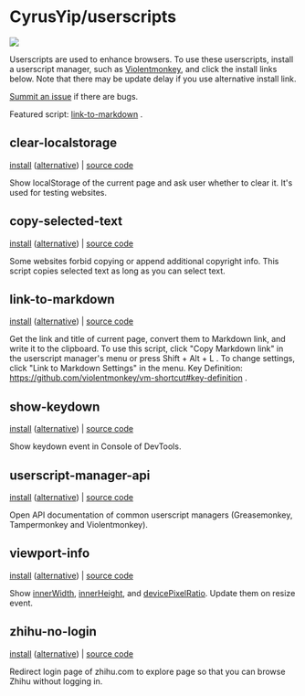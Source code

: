 # CyrusYip/userscripts

[![](https://data.jsdelivr.com/v1/package/gh/CyrusYip/userscripts/badge?style=rounded)](https://www.jsdelivr.com/package/gh/CyrusYip/userscripts)

Userscripts are used to enhance browsers. To use these userscripts, install a userscript manager, such as [Violentmonkey](https://violentmonkey.github.io/), and click the install links below. Note that there may be update delay if you use alternative install link.

[Summit an issue](https://github.com/CyrusYip/userscripts/issues) if there are bugs.

Featured script: [link-to-markdown](#link-to-markdown) .

## clear-localstorage

[install](https://github.com/CyrusYip/userscripts/raw/main/scripts/clear-localstorage.user.js)
([alternative]( https://cdn.jsdelivr.net/gh/CyrusYip/userscripts@main/scripts/clear-localstorage.user.js))
|
[source code](scripts/clear-localstorage.user.js)

Show localStorage of the current page and ask user whether to clear it. It's used for testing websites.

## copy-selected-text

[install](https://github.com/CyrusYip/userscripts/raw/main/scripts/copy-selected-text.user.js)
([alternative]( https://cdn.jsdelivr.net/gh/CyrusYip/userscripts@main/scripts/copy-selected-text.user.js))
|
[source code](scripts/copy-selected-text.user.js)

Some websites forbid copying or append additional copyright info. This script copies selected text as long as you can select text.

## link-to-markdown

[install][install] ([alternative][alternative]) | [source code][source code]

[install]: https://github.com/CyrusYip/userscripts/raw/main/scripts/link-to-markdown.user.js
[alternative]: https://cdn.jsdelivr.net/gh/CyrusYip/userscripts@main/scripts/link-to-markdown.user.js
[source code]: scripts/link-to-markdown.user.js

Get the link and title of current page, convert them to Markdown link, and write it to the clipboard. To use this script, click "Copy Markdown link" in the userscript manager's menu or press Shift + Alt + L . To change settings, click "Link to Markdown Settings" in the menu. Key Definition: https://github.com/violentmonkey/vm-shortcut#key-definition .

## show-keydown

[install](https://github.com/CyrusYip/userscripts/raw/main/scripts/show-keydown.user.js)
([alternative]( https://cdn.jsdelivr.net/gh/CyrusYip/userscripts@main/scripts/show-keydown.user.js))
|
[source code](scripts/show-keydown.user.js)

Show keydown event in Console of DevTools.

## userscript-manager-api

[install](https://github.com/CyrusYip/userscripts/raw/main/scripts/userscript-manager-api.user.js)
([alternative]( https://cdn.jsdelivr.net/gh/CyrusYip/userscripts@main/scripts/userscript-manager-api.user.js))
|
[source code](scripts/userscript-manager-api.user.js)

Open API documentation of common userscript managers (Greasemonkey, Tampermonkey and Violentmonkey).

## viewport-info

[install](https://github.com/CyrusYip/userscripts/raw/main/scripts/viewport-info.user.js)
([alternative]( https://cdn.jsdelivr.net/gh/CyrusYip/userscripts@main/scripts/viewport-info.user.js))
|
[source code](scripts/viewport-info.user.js)

Show [innerWidth](https://developer.mozilla.org/en-US/docs/Web/API/Window/innerWidth), [innerHeight](https://developer.mozilla.org/en-US/docs/Web/API/Window/innerHeight), and [devicePixelRatio](https://developer.mozilla.org/en-US/docs/Web/API/Window/devicePixelRatio). Update them on resize event.

## zhihu-no-login

[install](https://github.com/CyrusYip/userscripts/raw/main/scripts/zhihu-no-login.user.js)
([alternative]( https://cdn.jsdelivr.net/gh/CyrusYip/userscripts@main/scripts/zhihu-no-login.user.js))
|
[source code](scripts/zhihu-no-login.user.js)

Redirect login page of zhihu.com to explore page so that you can browse Zhihu without logging in.
